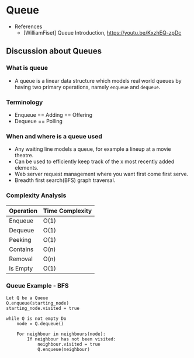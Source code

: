 # Queue

- References
  - [WilliamFiset] Queue Introduction, https://youtu.be/KxzhEQ-zpDc

## Discussion about Queues

### What is queue

- A queue is a linear data structure which models real world queues by having two primary operations, namely `enqueue` and `dequeue`.

### Terminology

- Enqueue == Adding == Offering
- Dequeue == Polling

### When and where is a queue used

- Any waiting line models a queue, for example a lineup at a movie theatre.
- Can be used to efficiently keep track of the x most recently added elements.
- Web server request management where you want first come first serve.
- Breadth first search(BFS) graph traversal.

### Complexity Analysis

| Operation | Time Complexity |
| --------- | --------------- |
| Enqueue   | O(1)            |
| Dequeue   | O(1)            |
| Peeking   | O(1)            |
| Contains  | O(n)            |
| Removal   | O(n)            |
| Is Empty  | O(1)            |

### Queue Example - BFS

```
Let Q be a Queue
Q.enqueue(starting_node)
starting_node.visited = true

while Q is not empty Do
    node = Q.dequeue()

    For neighbour in neighbours(node):
        If neighbour has not been visited:
            neighbour.visited = true
            Q.enqueue(neighbour)
```